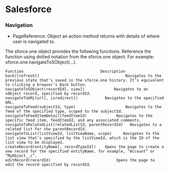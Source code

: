 # Salesforce

### Navigation
- PageReference: Object an action method returns with details of where user is navigated to.

The sforce.one object provides the following functions. Reference the function using dotted notation from the sforce.one object. For example: sforce.one.navigateToSObject(...).
```
Function	                              Description
back(​[refresh])	                                  Navigates to the previous state that’s saved in the sforce.one history. It’s equivalent to clicking a browser’s Back button.
navigateToSObject(​recordId​[, view])	          Navigates to an sObject record, specified by recordId.
navigateToURL(​url​[, isredirect])	          Navigates to the specified URL.
navigateToFeed(​subjectId, type)	                  Navigates to the feed of the specified type, scoped to the subjectId.
navigateToFeedItemDetail(​feedItemId)	          Navigates to the specific feed item, feedItemId, and any associated comments.
navigateToRelatedList(​relatedListId, parentRecordId)	Navigates to a related list for the parentRecordId.
navigateToList(​listViewId​, listViewName, scope)	  Navigates to the list view that’s specified by the listViewId, which is the ID of the list view to be displayed.
createRecord(​entityName​[, recordTypeId])	  Opens the page to create a new record for the specified entityName, for example, “Account” or “MyObject__c”.
editRecord(​recordId)	                          Opens the page to edit the record specified by recordId.
```
